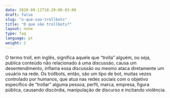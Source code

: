 ```yaml
---
date: 2020-09-11T18:29:08-03:00
draft: false
slug: "o-que-sao-trollbots"
title: "O que são trollbots?"
layout: none
type: faq
language: pt
weight: 2
---
```

O termo troll, em inglês, significa aquele que “trolla” alguém, ou seja, publica conteúdo não relacionado à uma discussão, causa um desentendimento, inflama essa discussão ou mesmo ataca diretamente um usuário na rede. Os trollbots, então, são um tipo de bot, muitas vezes controlado por humanos, que atua nas redes sociais com o objetivo específico de “trollar” alguma pessoa, perfil, marca, empresa, figura pública, causando discórdia, manipulação de discurso e incitando violência.
